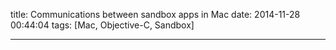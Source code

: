 title: Communications between sandbox apps in Mac
date: 2014-11-28 00:44:04
tags: [Mac, Objective-C, Sandbox]

---

## 

<!--more-->
